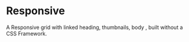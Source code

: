 # Responsive 

A Responsive grid with linked heading, thumbnails, body , built without a CSS Framework.

